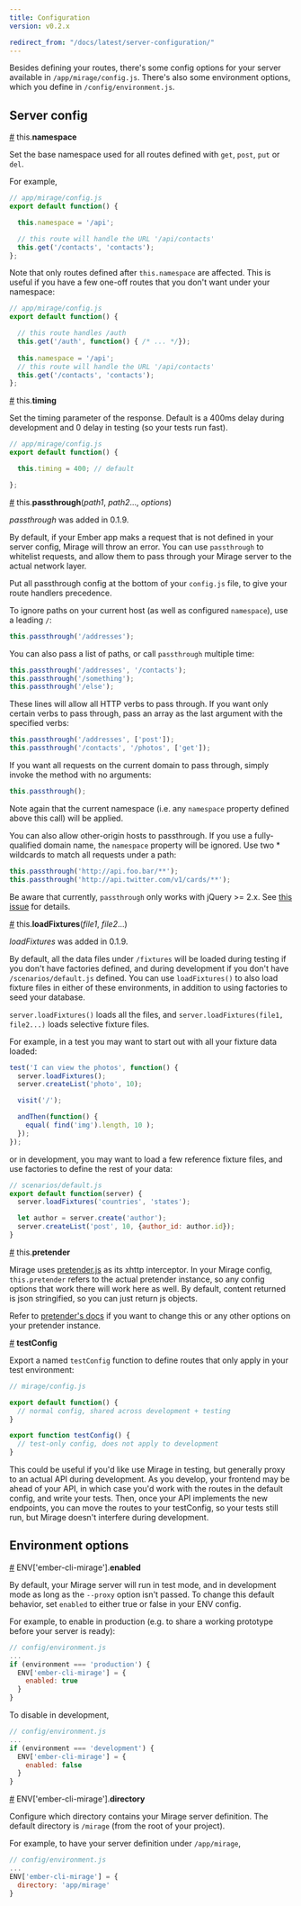 ```yaml
---
title: Configuration
version: v0.2.x

redirect_from: "/docs/latest/server-configuration/"
---
```


Besides defining your routes, there's some config options for your server available in `/app/mirage/config.js`. There's also some environment options, which you define in `/config/environment.js`.

## Server config

<a name="namespace" href="#namespace">#</a> this.<b>namespace</b>

Set the base namespace used for all routes defined with `get`, `post`, `put` or `del`.

For example,

```js
// app/mirage/config.js
export default function() {

  this.namespace = '/api';

  // this route will handle the URL '/api/contacts'
  this.get('/contacts', 'contacts');
};
```

Note that only routes defined after `this.namespace` are affected. This is useful if you have a few one-off routes that you don't want under your namespace:

```js
// app/mirage/config.js
export default function() {

  // this route handles /auth
  this.get('/auth', function() { /* ... */});
  
  this.namespace = '/api';
  // this route will handle the URL '/api/contacts'
  this.get('/contacts', 'contacts');
};
```

<a name="timing" href="#timing">#</a> this.<b>timing</b>

Set the timing parameter of the response. Default is a 400ms delay during development and 0 delay in testing (so your tests run fast).

```js
// app/mirage/config.js
export default function() {

  this.timing = 400; // default

};
```

<a name="passthrough" href="#passthrough">#</a> this.**passthrough**(*path1*, *path2*..., *options*)

<aside class='Docs-page__aside'>
  <p><em>passthrough</em> was added in 0.1.9.</p>
</aside>

By default, if your Ember app maks a request that is not defined in your server config, Mirage will throw an error. You can use `passthrough` to whitelist requests, and allow them to pass through your Mirage server to the actual network layer.

<aside class='Docs-page__aside'>
  <p>Put all passthrough config at the bottom of your <code>config.js</code> file, to give your route handlers precedence.</p>
</aside>

To ignore paths on your current host (as well as configured `namespace`), use a leading `/`:

```js
this.passthrough('/addresses');
```

You can also pass a list of paths, or call `passthrough` multiple time:

```js
this.passthrough('/addresses', '/contacts');
this.passthrough('/something');
this.passthrough('/else');
```

These lines will allow all HTTP verbs to pass through. If you want only certain verbs to pass through, pass an array as the last argument with the specified verbs:

```js
this.passthrough('/addresses', ['post']);
this.passthrough('/contacts', '/photos', ['get']);
```

If you want all requests on the current domain to pass through, simply invoke the method with no arguments:

```js
this.passthrough();
```

Note again that the current namespace (i.e. any `namespace` property defined above this call) will be applied. 

You can also allow other-origin hosts to passthrough. If you use a fully-qualified domain name, the `namespace` property will be ignored. Use two * wildcards to match all requests under a path:

```js
this.passthrough('http://api.foo.bar/**');
this.passthrough('http://api.twitter.com/v1/cards/**');
```

Be aware that currently, `passthrough` only works with jQuery >= 2.x. See [this issue](https://github.com/pretenderjs/pretender/issues/85) for details.

<a name="loadFixtures" href="#loadFixtures">#</a> this.**loadFixtures**(*file1*, *file2*...)

<aside class='Docs-page__aside'>
  <p><em>loadFixtures</em> was added in 0.1.9.</p>
</aside>

By default, all the data files under `/fixtures` will be loaded during testing if you don't have factories defined, and during development if you don't have `/scenarios/default.js` defined. You can use `loadFixtures()` to also load fixture files in either of these environments, in addition to using factories to seed your database.

`server.loadFixtures()` loads all the files, and `server.loadFixtures(file1, file2...)` loads selective fixture files.

For example, in a test you may want to start out with all your fixture data loaded:

```js
test('I can view the photos', function() {
  server.loadFixtures();
  server.createList('photo', 10);

  visit('/');

  andThen(function() {
    equal( find('img').length, 10 );
  });
});
```

or in development, you may want to load a few reference fixture files, and use factories to define the rest of your data:

```js
// scenarios/default.js
export default function(server) {
  server.loadFixtures('countries', 'states');

  let author = server.create('author');
  server.createList('post', 10, {author_id: author.id});
}
```

<a name="pretender" href="#pretender">#</a> this.**pretender**

Mirage uses [pretender.js](https://github.com/trek/pretender) as its xhttp interceptor. In your Mirage config, `this.pretender` refers to the actual pretender instance, so any config options that work there will work here as well. By default, content returned is json stringified, so you can just return js objects.

Refer to [pretender's docs](https://github.com/trek/pretender#mutating-the-body) if you want to change this or any other options on your pretender instance.


<a name="testConfig" href="#testConfig">#</a> **testConfig**

Export a named `testConfig` function to define routes that only apply in your test environment:

```js
// mirage/config.js

export default function() {
  // normal config, shared across development + testing
}

export function testConfig() {
  // test-only config, does not apply to development
}
```

This could be useful if you'd like use Mirage in testing, but generally proxy to an actual API during development. As you develop, your frontend may be ahead of your API, in which case you'd work with the routes in the default config, and write your tests. Then, once your API implements the new endpoints, you can move the routes to your testConfig, so your tests still run, but Mirage doesn't interfere during development.

## Environment options

<a name="enabled" href="#enabled">#</a> ENV['ember-cli-mirage'].<b>enabled</b>

By default, your Mirage server will run in test mode, and in development mode as long as the `--proxy` option isn't passed. To change this default behavior, set `enabled` to either true or false in your ENV config.

For example, to enable in production (e.g. to share a working prototype before your server is ready):

```js
// config/environment.js
...
if (environment === 'production') {
  ENV['ember-cli-mirage'] = {
    enabled: true
  }
}
```

To disable in development,

```js
// config/environment.js
...
if (environment === 'development') {
  ENV['ember-cli-mirage'] = {
    enabled: false
  }
}
```

<a name="directory" href="#directory">#</a> ENV['ember-cli-mirage'].<b>directory</b>

Configure which directory contains your Mirage server definition. The default directory is `/mirage` (from the root of your project).

For example, to have your server definition under `/app/mirage`,

```js
// config/environment.js
...
ENV['ember-cli-mirage'] = {
  directory: 'app/mirage'
}
```
